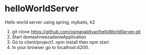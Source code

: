 # helloWorldServer
Hello world server using spring, mybatis, h2

1. git clone https://github.com/osmanaldiyar/helloWorldServer.git
2. Start domashneezadanieApplication
3. Go to client/project1. npm install then npm start
9. In your browser go to localhost:4200.
